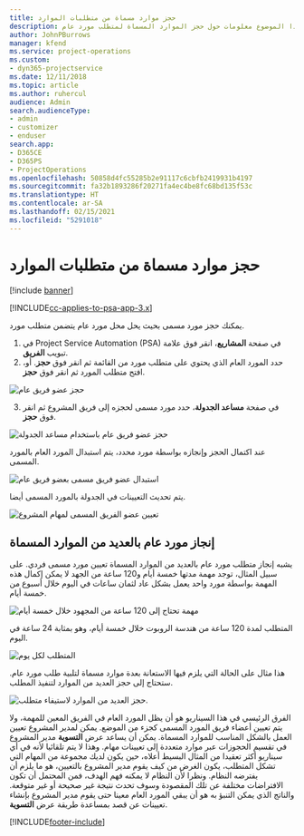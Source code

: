```yaml
---
title: حجز موارد مسماة من متطلبات الموارد
description: يوفر هذا الموضوع معلومات حول حجز الموارد المسماة لمتطلب مورد عام.
author: JohnPBurrows
manager: kfend
ms.service: project-operations
ms.custom:
- dyn365-projectservice
ms.date: 12/11/2018
ms.topic: article
ms.author: ruhercul
audience: Admin
search.audienceType:
- admin
- customizer
- enduser
search.app:
- D365CE
- D365PS
- ProjectOperations
ms.openlocfilehash: 50858d4fc55285b2e91117c6cbfb2419931b4197
ms.sourcegitcommit: fa32b1893286f20271fa4ec4be8fc68bd135f53c
ms.translationtype: HT
ms.contentlocale: ar-SA
ms.lasthandoff: 02/15/2021
ms.locfileid: "5291018"
---
```

# <a name="book-named-resources-from-resource-requirements"></a>حجز موارد مسماة من متطلبات الموارد

[!include [banner](../includes/psa-now-project-operations.md)]

[!INCLUDE[cc-applies-to-psa-app-3.x](../includes/cc-applies-to-psa-app-3x.md)]

يمكنك حجز مورد مسمى بحيث يحل محل مورد عام يتضمن متطلب مورد.

1. في Project Service Automation (PSA) في صفحة **المشاريع**، انقر فوق علامة تبويب **الفريق**.
2. حدد المورد العام الذي يحتوي على متطلب مورد من القائمة ثم انقر فوق **حجز**. أو، افتح متطلب المورد ثم انقر فوق **حجز**.


![حجز عضو فريق عام](media/RM-how-to-14.png)


3. في صفحة **مساعد الجدولة**، حدد مورد مسمى لحجزه إلى فريق المشروع ثم انقر فوق **حجز**.

![حجز عضو فريق عام باستخدام مساعد الجدولة](media/RM-how-to-15.png)

عند اكتمال الحجز وإنجازه بواسطة مورد محدد، يتم استبدال المورد العام بالمورد المسمى.

![استبدال عضو فريق مسمى بعضو فريق عام](media/RM-how-to-16.png)

يتم تحديث التعيينات في الجدولة بالمورد المسمى أيضا.

![تعيين عضو الفريق المسمى لمهام المشروع](media/RM-how-to-17.png)

## <a name="fulfill-a-generic-resource-with-multiple-named-resources"></a>إنجاز مورد عام بالعديد من الموارد المسماة
يشبه إنجاز متطلب مورد عام بالعديد من الموارد المسماة تعيين مورد مسمى فردي. على سبيل المثال، توجد مهمة مدتها خمسة أيام و120 ساعة من الجهد لا يمكن إكمال هذه المهمة بواسطة مورد واحد يعمل بشكل عاد لثمان ساعات في اليوم خلال أسبوع من خمسة أيام. 

![مهمة تحتاج إلى 120 ساعة من المجهود خلال خمسة أيام](media/RM-how-to-21.png)

المتطلب لمدة 120 ساعة من هندسة الروبوت خلال خمسة أيام، وهو بمثابة 24 ساعة في اليوم.

![المتطلب لكل يوم](media/RM-how-to-22.png)

هذا مثال على الحالة التي يلزم فيها الاستعانة بعدة موارد مسماة لتلبية طلب مورد عام. ستحتاج إلى حجز العديد من الموارد لتنفيذ المطلب.

![حجز العديد من الموارد لاستيفاء متطلب.](media/RM-how-to-23.png)

الفرق الرئيسي في هذا السيناريو هو أن يظل المورد العام في الفريق المعين للمهمة، ولا يتم تعيين أعضاء فريق المورد المسمى كجزء من الموضع. يمكن لمدير المشروع تعيين العمل بالشكل المناسب للموارد المسماة. يمكن أن يساعد عرض **التسوية** مدير المشروع في تقسيم الحجوزات عبر موارد متعددة إلى تعيينات مهام. وهذا لا يتم تلقائيا لأنه في أي سيناريو أكثر تعقيدا من المثال البسيط أعلاه، حين يكون لديك مجموعة من المهام التي تشكل المتطلب، يكون الغرض من كيف يقوم مدير المشروع بالتعيين، هو ما يلزم أن يفترضه النظام. ونظرا لأن النظام لا يمكنه فهم الهدف، فمن المحتمل أن تكون الافتراضات مختلفة عن تلك المقصودة وسوف تحدث نتيجة غير صحيحة أو غير متوقعة. والناتج الذي يمكن التنبؤ به هو أن يبقي المورد العام معينا حتى يقوم مدير المشروع بإنشاء تعيينات عن قصد بمساعدة طريقة عرض **التسوية**.




[!INCLUDE[footer-include](../includes/footer-banner.md)]